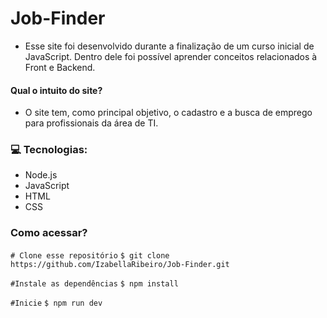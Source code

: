 # Job-Finder 
- Esse site foi desenvolvido durante a finalização de um curso inicial de JavaScript. Dentro dele foi possível aprender conceitos relacionados à Front e Backend. 

#### Qual o intuito do site? 

- O site tem, como principal objetivo, o cadastro e a busca de emprego para profissionais da área de TI.

### :computer: Tecnologias:

- Node.js
- JavaScript 
- HTML
- CSS

### Como acessar?

``# Clone esse repositório``
``$ git clone https://github.com/IzabellaRibeiro/Job-Finder.git``
  
``#Instale as dependências``
``$ npm install``
  
``#Inicie``
``$ npm run dev``
